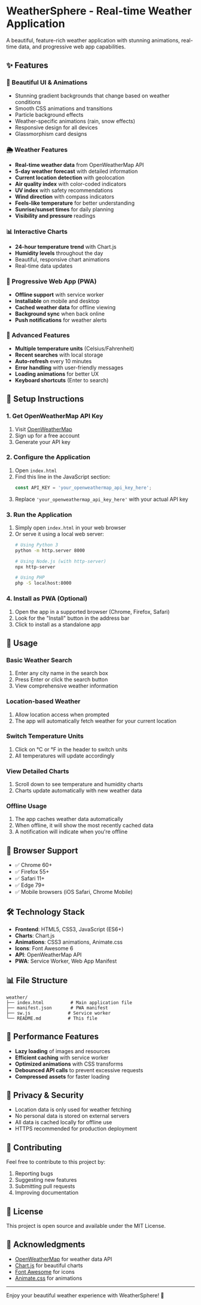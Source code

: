 # WeatherSphere - Real-time Weather Application

A beautiful, feature-rich weather application with stunning animations, real-time data, and progressive web app capabilities.

## ✨ Features

### 🎨 Beautiful UI & Animations
- Stunning gradient backgrounds that change based on weather conditions
- Smooth CSS animations and transitions
- Particle background effects
- Weather-specific animations (rain, snow effects)
- Responsive design for all devices
- Glassmorphism card designs

### 🌦️ Weather Features
- **Real-time weather data** from OpenWeatherMap API
- **5-day weather forecast** with detailed information
- **Current location detection** with geolocation
- **Air quality index** with color-coded indicators
- **UV index** with safety recommendations
- **Wind direction** with compass indicators
- **Feels-like temperature** for better understanding
- **Sunrise/sunset times** for daily planning
- **Visibility and pressure** readings

### 📊 Interactive Charts
- **24-hour temperature trend** with Chart.js
- **Humidity levels** throughout the day
- Beautiful, responsive chart animations
- Real-time data updates

### 🚀 Progressive Web App (PWA)
- **Offline support** with service worker
- **Installable** on mobile and desktop
- **Cached weather data** for offline viewing
- **Background sync** when back online
- **Push notifications** for weather alerts

### 🔧 Advanced Features
- **Multiple temperature units** (Celsius/Fahrenheit)
- **Recent searches** with local storage
- **Auto-refresh** every 10 minutes
- **Error handling** with user-friendly messages
- **Loading animations** for better UX
- **Keyboard shortcuts** (Enter to search)

## 🚀 Setup Instructions

### 1. Get OpenWeatherMap API Key
1. Visit [OpenWeatherMap](https://openweathermap.org/api)
2. Sign up for a free account
3. Generate your API key

### 2. Configure the Application
1. Open `index.html`
2. Find this line in the JavaScript section:
   ```javascript
   const API_KEY = 'your_openweathermap_api_key_here';
   ```
3. Replace `'your_openweathermap_api_key_here'` with your actual API key

### 3. Run the Application
1. Simply open `index.html` in your web browser
2. Or serve it using a local web server:
   ```bash
   # Using Python 3
   python -m http.server 8000
   
   # Using Node.js (with http-server)
   npx http-server
   
   # Using PHP
   php -S localhost:8000
   ```

### 4. Install as PWA (Optional)
1. Open the app in a supported browser (Chrome, Firefox, Safari)
2. Look for the "Install" button in the address bar
3. Click to install as a standalone app

## 🌟 Usage

### Basic Weather Search
1. Enter any city name in the search box
2. Press Enter or click the search button
3. View comprehensive weather information

### Location-based Weather
1. Allow location access when prompted
2. The app will automatically fetch weather for your current location

### Switch Temperature Units
1. Click on °C or °F in the header to switch units
2. All temperatures will update accordingly

### View Detailed Charts
1. Scroll down to see temperature and humidity charts
2. Charts update automatically with new weather data

### Offline Usage
1. The app caches weather data automatically
2. When offline, it will show the most recently cached data
3. A notification will indicate when you're offline

## 📱 Browser Support

- ✅ Chrome 60+
- ✅ Firefox 55+
- ✅ Safari 11+
- ✅ Edge 79+
- ✅ Mobile browsers (iOS Safari, Chrome Mobile)

## 🛠️ Technology Stack

- **Frontend**: HTML5, CSS3, JavaScript (ES6+)
- **Charts**: Chart.js
- **Animations**: CSS3 animations, Animate.css
- **Icons**: Font Awesome 6
- **API**: OpenWeatherMap API
- **PWA**: Service Worker, Web App Manifest

## 📊 File Structure

```
weather/
├── index.html          # Main application file
├── manifest.json       # PWA manifest
├── sw.js              # Service worker
└── README.md          # This file
```

## 🎯 Performance Features

- **Lazy loading** of images and resources
- **Efficient caching** with service worker
- **Optimized animations** with CSS transforms
- **Debounced API calls** to prevent excessive requests
- **Compressed assets** for faster loading

## 🔐 Privacy & Security

- Location data is only used for weather fetching
- No personal data is stored on external servers
- All data is cached locally for offline use
- HTTPS recommended for production deployment

## 🤝 Contributing

Feel free to contribute to this project by:
1. Reporting bugs
2. Suggesting new features
3. Submitting pull requests
4. Improving documentation

## 📄 License

This project is open source and available under the MIT License.

## 🙏 Acknowledgments

- [OpenWeatherMap](https://openweathermap.org/) for weather data API
- [Chart.js](https://www.chartjs.org/) for beautiful charts
- [Font Awesome](https://fontawesome.com/) for icons
- [Animate.css](https://animate.style/) for animations

---

Enjoy your beautiful weather experience with WeatherSphere! 🌈